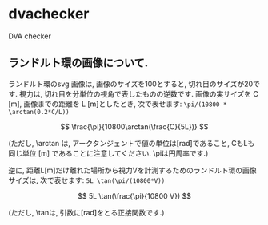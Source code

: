 # dvachecker
DVA checker



## ランドルト環の画像について.

ランドルト環のsvg 画像は, 画像のサイズを100とすると, 切れ目のサイズが20です.
視力は, 切れ目を分単位の視角で表したものの逆数です.
画像の実サイズを C [m], 画像までの距離を L [m]としたとき, 次で表せます:
`\pi/(10800 * \arctan(0.2*C/L))`

$$ \frac{\pi}{10800\arctan(\frac{C}{5L})} $$

(ただし, \arctan は, アークタンジェントで値の単位は[rad]であること, CもLも 同じ単位 [m] であることに注意してください. \piは円周率です.)



逆に, 距離L[m]だけ離れた場所から視力Vを計測するためのランドルト環の画像サイズは, 次で表せます:
`5L \tan(\pi/(10800*V))`

$$ 5L \tan(\frac{\pi}{10800 V}) $$

(ただし, \tanは, 引数に[rad]をとる正接関数です.)